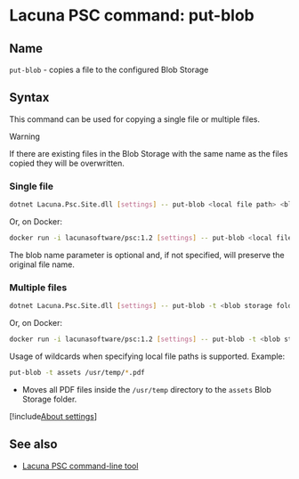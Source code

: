 ﻿# Lacuna PSC command: **put-blob**

## Name

`put-blob` - copies a file to the configured Blob Storage

## Syntax

This command can be used for copying a single file or multiple files.

> [!WARNING]
> If there are existing files in the Blob Storage with the same name as the files copied they will be overwritten.

### Single file

```sh
dotnet Lacuna.Psc.Site.dll [settings] -- put-blob <local file path> <blob storage folder> [<blob name>]
```

Or, on Docker:

```sh
docker run -i lacunasoftware/psc:1.2 [settings] -- put-blob <local file path> <blob storage folder> [<blob name>]
```

The blob name parameter is optional and, if not specified, will preserve the original file name.

### Multiple files

```sh
dotnet Lacuna.Psc.Site.dll [settings] -- put-blob -t <blob storage folder> <local file 1 path> <local file 2 path> ...
```

Or, on Docker:

```sh
docker run -i lacunasoftware/psc:1.2 [settings] -- put-blob -t <blob storage folder> <local file 1 path> <local file 2 path> ...
```

Usage of wildcards when specifying local file paths is supported. Example:

```sh
put-blob -t assets /usr/temp/*.pdf
```

* Moves all PDF files inside the `/usr/temp` directory to the `assets` Blob Storage folder.


[!include[About settings](includes/about-settings.md)]

## See also

* [Lacuna PSC command-line tool](index.md)
